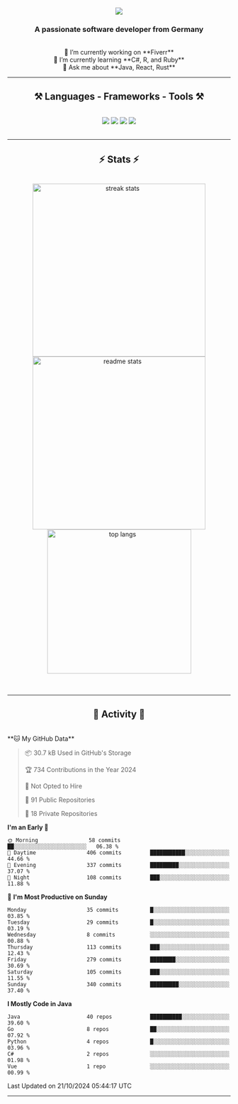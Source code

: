 <h1 align="center">
    <img src="https://readme-typing-svg.herokuapp.com/?font=Righteous&size=35&center=true&vCenter=true&width=500&height=70&duration=4000&lines=Hi+There!+👋;+I'm+Luan+S.!;" />
</h1>

<h3 align="center">A passionate software developer from Germany</h3>

<br/>

<div align="center">
    🔭 I’m currently working on **Fiverr**<br/>
    🌱 I’m currently learning **C#, R, and Ruby**<br/>
    💬 Ask me about **Java, React, Rust**<br/>
</div>

<hr/>

<h2 align="center">⚒️ Languages - Frameworks - Tools ⚒️</h2>
<br/>
<div align="center">
    <img src="https://skillicons.dev/icons?i=react,bootstrap,rust,html,css,github,figma,tailwind,git,r,php,postman" />
    <img src="https://skillicons.dev/icons?i=gradle,ruby,scala,go,postgres,redis,rabbitmq,gradle,java,nextjs,mysql,flask" />
    <img src="https://skillicons.dev/icons?i=angular,vite,vim,bun,c,discordjs,docker,flutter,sqlite,maven,nginx,npm" />
    <img src="https://skillicons.dev/icons?i=nodejs,python,javascript,typescript,kubernetes,firebase,mongodb,c" />
</div>
<br/>
<hr/>

<h2 align="center">⚡ Stats ⚡</h2>
<br/>
<div align="center">
  <img width="390" src="https://github-readme-streak-stats-salesp07.vercel.app/?user=luannndev&count_private=true&theme=react&border_radius=10" alt="streak stats"/>
  <img width="390" src="https://github-readme-stats-salesp07.vercel.app/api?username=luannndev&count_private=true&show_icons=true&theme=react&rank_icon=github&border_radius=10" alt="readme stats" />
  <br/>
  <img width="325" align="center" src="https://github-readme-stats-salesp07.vercel.app/api/top-langs/?username=luannndev&hide=HTML&langs_count=8&layout=compact&theme=react&border_radius=10&size_weight=0.5&count_weight=0.5&exclude_repo=github-readme-stats" alt="top langs" />
</div>
<br/><br/>

<hr/>

<h2 align="center">🐍 Activity 🐍</h2>
<br/>
<!--START_SECTION:waka-->
**🐱 My GitHub Data** 

> 📦 30.7 kB Used in GitHub's Storage 
 > 
> 🏆 734 Contributions in the Year 2024
 > 
> 🚫 Not Opted to Hire
 > 
> 📜 91 Public Repositories 
 > 
> 🔑 18 Private Repositories 
 > 
**I'm an Early 🐤** 

```text
🌞 Morning                58 commits          ██░░░░░░░░░░░░░░░░░░░░░░░   06.38 % 
🌆 Daytime                406 commits         ███████████░░░░░░░░░░░░░░   44.66 % 
🌃 Evening                337 commits         █████████░░░░░░░░░░░░░░░░   37.07 % 
🌙 Night                  108 commits         ███░░░░░░░░░░░░░░░░░░░░░░   11.88 % 
```
📅 **I'm Most Productive on Sunday** 

```text
Monday                   35 commits          █░░░░░░░░░░░░░░░░░░░░░░░░   03.85 % 
Tuesday                  29 commits          █░░░░░░░░░░░░░░░░░░░░░░░░   03.19 % 
Wednesday                8 commits           ░░░░░░░░░░░░░░░░░░░░░░░░░   00.88 % 
Thursday                 113 commits         ███░░░░░░░░░░░░░░░░░░░░░░   12.43 % 
Friday                   279 commits         ████████░░░░░░░░░░░░░░░░░   30.69 % 
Saturday                 105 commits         ███░░░░░░░░░░░░░░░░░░░░░░   11.55 % 
Sunday                   340 commits         █████████░░░░░░░░░░░░░░░░   37.40 % 
```


**I Mostly Code in Java** 

```text
Java                     40 repos            ██████████░░░░░░░░░░░░░░░   39.60 % 
Go                       8 repos             ██░░░░░░░░░░░░░░░░░░░░░░░   07.92 % 
Python                   4 repos             █░░░░░░░░░░░░░░░░░░░░░░░░   03.96 % 
C#                       2 repos             ░░░░░░░░░░░░░░░░░░░░░░░░░   01.98 % 
Vue                      1 repo              ░░░░░░░░░░░░░░░░░░░░░░░░░   00.99 % 
```




 Last Updated on 21/10/2024 05:44:17 UTC
<!--END_SECTION:waka-->
<hr/>

<br/>
